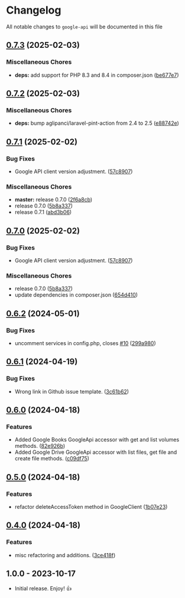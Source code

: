 # Changelog

All notable changes to `google-api` will be documented in this file

## [0.7.3](https://github.com/tomshaw/google-api/compare/v0.7.2...v0.7.3) (2025-02-03)


### Miscellaneous Chores

* **deps:** add support for PHP 8.3 and 8.4 in composer.json ([be677e7](https://github.com/tomshaw/google-api/commit/be677e711079f6b284347c5f31fd7035f772b366))

## [0.7.2](https://github.com/tomshaw/google-api/compare/v0.7.1...v0.7.2) (2025-02-03)


### Miscellaneous Chores

* **deps:** bump aglipanci/laravel-pint-action from 2.4 to 2.5 ([e88742e](https://github.com/tomshaw/google-api/commit/e88742ea290287aef11ee9bee5583294fda5fb53))

## [0.7.1](https://github.com/tomshaw/google-api/compare/v0.7.0...v0.7.1) (2025-02-02)


### Bug Fixes

* Google API client version adjustment. ([57c8907](https://github.com/tomshaw/google-api/commit/57c8907cebe94ada04c70f53f23904a73cfc48b4))


### Miscellaneous Chores

* **master:** release 0.7.0 ([2f6a8cb](https://github.com/tomshaw/google-api/commit/2f6a8cb812d189ba4c64182db50acd6fa2bf98bf))
* release 0.7.0 ([5b8a337](https://github.com/tomshaw/google-api/commit/5b8a3372dae8055a31e9aa9fd3a340de86924edd))
* release 0.7.1 ([abd3b06](https://github.com/tomshaw/google-api/commit/abd3b063e7c4f3e657dd9d0342e0d40e45b6e535))

## [0.7.0](https://github.com/tomshaw/google-api/compare/v0.6.2...v0.7.0) (2025-02-02)


### Bug Fixes

* Google API client version adjustment. ([57c8907](https://github.com/tomshaw/google-api/commit/57c8907cebe94ada04c70f53f23904a73cfc48b4))


### Miscellaneous Chores

* release 0.7.0 ([5b8a337](https://github.com/tomshaw/google-api/commit/5b8a3372dae8055a31e9aa9fd3a340de86924edd))
* update dependencies in composer.json ([654d410](https://github.com/tomshaw/google-api/commit/654d4105d7066450c0b3ab84777d56a23156d669))

## [0.6.2](https://github.com/tomshaw/google-api/compare/v0.6.1...v0.6.2) (2024-05-01)


### Bug Fixes

* uncomment services in config.php, closes [#10](https://github.com/tomshaw/google-api/issues/10) ([299a980](https://github.com/tomshaw/google-api/commit/299a980d4de29a689c137d302f32bb294a17a7be))

## [0.6.1](https://github.com/tomshaw/google-api/compare/v0.6.0...v0.6.1) (2024-04-19)


### Bug Fixes

* Wrong link in Github issue template. ([3c61b62](https://github.com/tomshaw/google-api/commit/3c61b62e4172672852f0f204b4f59896ddba5fe6))

## [0.6.0](https://github.com/tomshaw/google-api/compare/v0.5.0...v0.6.0) (2024-04-18)


### Features

* Added Google Books GoogleApi accessor with get and list volumes methods. ([82e926b](https://github.com/tomshaw/google-api/commit/82e926b72054813d0f543472239d41530e34e95f))
* Added Google Drive GoogleApi accessor with list files, get file and create file methods. ([c09df75](https://github.com/tomshaw/google-api/commit/c09df75aebc62b2e7f6428783e0da678a74c4105))

## [0.5.0](https://github.com/tomshaw/google-api/compare/v0.4.0...v0.5.0) (2024-04-18)


### Features

* refactor deleteAccessToken method in GoogleClient ([1b07e23](https://github.com/tomshaw/google-api/commit/1b07e23945d3684cab081cea388552a2fd81cd55))

## [0.4.0](https://github.com/tomshaw/google-api/compare/v0.3.2...v0.4.0) (2024-04-18)


### Features

* misc refactoring and additions. ([3ce418f](https://github.com/tomshaw/google-api/commit/3ce418fed4568caf760b9d4db82273f68b5baa17))

## 1.0.0 - 2023-10-17

- Initial release. Enjoy! 👍
